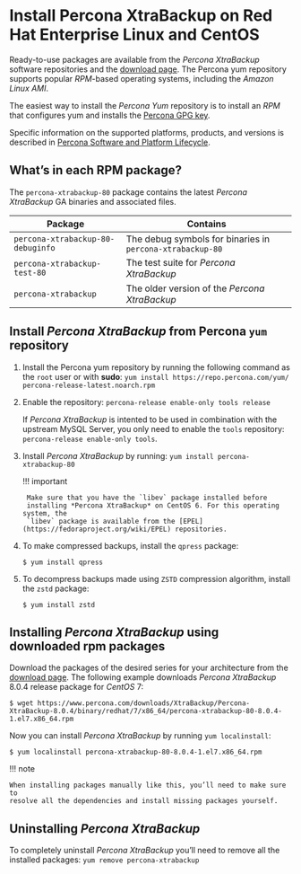 # Install Percona XtraBackup on Red Hat Enterprise Linux and CentOS

Ready-to-use packages are available from the *Percona XtraBackup* software
repositories and the [download page](https://www.percona.com/downloads/XtraBackup/). The Percona yum repository supports popular *RPM*-based operating systems, including the *Amazon
Linux AMI*.

The easiest way to install the *Percona Yum* repository is to install an *RPM*
that configures yum and installs the [Percona GPG key](https://www.percona.com/downloads/RPM-GPG-KEY-percona).

Specific information on the supported platforms, products, and versions is described in [Percona Software and Platform Lifecycle](https://www.percona.com/services/policies/percona-software-platform-lifecycle#mysql).

## What’s in each RPM package?

The `percona-xtrabackup-80` package contains the latest *Percona XtraBackup*
GA binaries and associated files.

| Package| Contains|
| ------- | ------- |
| `percona-xtrabackup-80-debuginfo`| The debug symbols for binaries in `percona-xtrabackup-80`|
| `percona-xtrabackup-test-80`| The test suite for *Percona XtraBackup*|
| `percona-xtrabackup` | The older version of the *Percona XtraBackup*  |

## Install *Percona XtraBackup* from Percona `yum` repository


1. Install the Percona yum repository by running the following command as the   `root` user or with **sudo**: `yum install https://repo.percona.com/yum/ percona-release-latest.noarch.rpm`

2. Enable the repository: `percona-release enable-only tools release`

    If *Percona XtraBackup* is intented to be used in combination with
    the upstream MySQL Server, you only need to enable the `tools`
    repository: `percona-release enable-only tools`.

3. Install *Percona XtraBackup* by running:  `yum install percona-xtrabackup-80`

    !!! important
 
        Make sure that you have the `libev` package installed before
        installing *Percona XtraBackup* on CentOS 6. For this operating system, the
        `libev` package is available from the [EPEL](https://fedoraproject.org/wiki/EPEL) repositories.

4. To make compressed backups, install the `qpress` package:
    
    ```
    $ yum install qpress
    ```

5. To decompress backups made using `ZSTD` compression algorithm, install the `zstd` package:
    
    ```
    $ yum install zstd
    ```

## Installing *Percona XtraBackup* using downloaded rpm packages

Download the packages of the desired series for your architecture from the
[download page](https://www.percona.com/downloads/XtraBackup/). The following
example downloads *Percona XtraBackup* 8.0.4 release package for *CentOS*
7:

```
$ wget https://www.percona.com/downloads/XtraBackup/Percona-XtraBackup-8.0.4/binary/redhat/7/x86_64/percona-xtrabackup-80-8.0.4-1.el7.x86_64.rpm
```

Now you can install *Percona XtraBackup* by running `yum localinstall`:

```
$ yum localinstall percona-xtrabackup-80-8.0.4-1.el7.x86_64.rpm
```

!!! note
 
    When installing packages manually like this, you’ll need to make sure to
    resolve all the dependencies and install missing packages yourself.

## Uninstalling *Percona XtraBackup*

To completely uninstall *Percona XtraBackup* you’ll need to remove all the
installed packages: `yum remove percona-xtrabackup`
